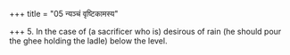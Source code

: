 +++
title = "05 न्यञ्चं वृष्टिकामस्य"

+++
5. In the case of (a sacrificer who is) desirous of rain (he should pour the ghee holding the ladle) below the level. 
